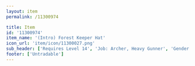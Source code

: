 ```yaml
---
layout: item
permalink: /11300974

title: Item
id: '11300974'
item_name: '(Intro) Forest Keeper Hat'
icon_url: 'item/icon/11300027.png'
sub_header: ['Requires Level 14', 'Job: Archer, Heavy Gunner', 'Gender: All']
footer: ['Untradable']
---
```

